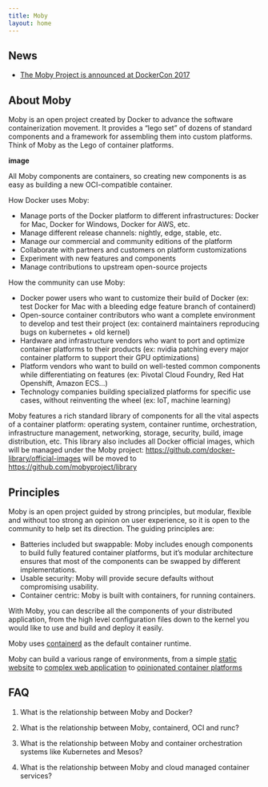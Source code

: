 ```yaml
---
title: Moby
layout: home
---
```


## News

* [The Moby Project is announced at DockerCon 2017](https://blog.docker.com/)

## About Moby

Moby is an open project created by Docker to advance the software containerization movement. It provides a “lego set” of dozens of standard components and a framework for assembling them into custom platforms. Think of Moby as the Lego of container platforms.

**image**

All Moby components are containers, so creating new components is as easy as building a new OCI-compatible container.

How Docker uses Moby:
* Manage ports of the Docker platform to different infrastructures: Docker for Mac, Docker for Windows, Docker for AWS, etc.
* Manage different release channels: nightly, edge, stable, etc.
* Manage our commercial and community editions of the platform
* Collaborate with partners and customers on platform customizations
* Experiment with new features and components
* Manage contributions to upstream open-source projects

How the community can use Moby:
* Docker power users who want to customize their build of Docker (ex: test Docker for Mac with a bleeding edge feature branch of containerd)
* Open-source container contributors who want a complete environment to develop and test their project (ex: containerd maintainers reproducing bugs on kubernetes + old kernel)
* Hardware and infrastructure vendors who want to port and optimize container platforms to their products (ex: nvidia patching every major container platform to support their GPU optimizations)
* Platform vendors who want to build on well-tested common components while differentiating on features (ex: Pivotal Cloud Foundry, Red Hat Openshift, Amazon ECS…)
* Technology companies building specialized platforms for specific use cases, without reinventing the wheel (ex: IoT, machine learning)

Moby features a rich standard library of components for all the vital aspects of a container platform: operating system, container runtime, orchestration, infrastructure management, networking, storage, security, build, image distribution, etc. This library also includes all Docker official images, which will be managed under the Moby project: https://github.com/docker-library/official-images will be moved to https://github.com/mobyproject/library

## Principles

Moby is an open project guided by strong principles, but modular, flexible and without too strong an opinion on user experience, so it is open to the community to help set its direction. The guiding principles are:
* Batteries included but swappable: Moby includes enough components to build fully featured container platforms, but it’s modular architecture ensures that most of the components can be swapped by different implementations.
* Usable security: Moby will provide secure defaults without compromising usability.
* Container centric: Moby is built with containers, for running containers.

With Moby, you can describe all the components of your distributed application, from the high level configuration files down to the kernel you would like to use and build and deploy it easily.

Moby uses [containerd](https://github.com/containerd/containerd) as the default container runtime.

Moby can build a various range of environments, from a simple [static website](examples/nginx.yml) to [complex web application](examples/votingapp.yml) to [opinionated container platforms](examples/docker-ce.yml)

## FAQ

1. What is the relationship between Moby and Docker?

2. What is the relationship between Moby, containerd, OCI and runc?

3. What is the relationship between Moby and container orchestration systems like Kubernetes and Mesos?

4. What is the relationship between Moby and cloud managed container services?

